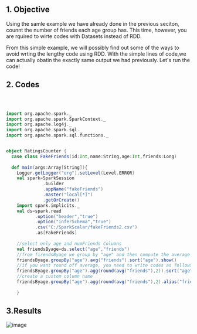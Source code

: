 ## 1. Objective

Using the samle example we have already done in the previous seciton, counnt the number of friends each age group has. This time, however, 
you are rquired to wirte codes with Datasets instead of RDD.

From this simple example, we will possibly find out some of the ways to avoid wrting the lengthy code using RDD. With the simple lines of code,we 
can actually obatin the exactly same output we had previously. Let's run the code!


## 2. Codes
```scala



import org.apache.spark._
import org.apache.spark.SparkContext._
import org.apache.log4j._
import org.apache.spark.sql._
import org.apache.spark.sql.functions._


object RatingsCounter {
  case class FakeFriends(id:Int,name:String,age:Int,friends:Long)
  
  def main(args:Array[String]){
    Logger.getLogger("org").setLevel(Level.ERROR)
    val spark=SparkSession
              .builder
              .appName("fakeFriends")
              .master("local[*]")
              .getOrCreate()
    import spark.implicits._
    val ds=spark.read
           .option("header","true")
           .option("inferSchema","true")
           .csv("C:/SparkScalar/fakeFriends2.csv")
           .as[FakeFriends]
    
    //select only age and numFriends Columns
    val friendsByage=ds.select("age","friends")
    //from firendsByage we group by "age" and then compute the average
    friendsByage.groupBy("age").avg("friends").sort("age").show()
    //if you want round off average, you need to write codes as follows
    friendsByage.groupBy("age").agg(round(avg("friends"),2)).sort("age").show()
    //create a custom column name
    friendsByage.groupBy("age").agg(round(avg("friends"),2).alias("friends_avg")).sort("age").show()
    
    }

```

## 3.Results
![image](https://user-images.githubusercontent.com/53164959/95068592-752b3780-0740-11eb-929d-5839f1ba32fe.png)
